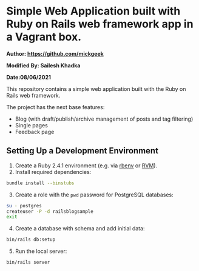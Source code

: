 # **Simple Web Application built with Ruby on Rails web framework app in a Vagrant box.**
**Author: https://github.com/mickgeek**

**Modified By: Sailesh Khadka**

**Date:08/06/2021**

This repository contains a simple web application built with the Ruby on Rails web framework.

The project has the next base features:
- Blog (with draft/publish/archive management of posts and tag filtering)
- Single pages
- Feedback page

## Setting Up a Development Environment

1. Create a Ruby 2.4.1 environment (e.g. via [rbenv](https://github.com/rbenv/rbenv) or [RVM](https://github.com/rvm/rvm)).
2. Install required dependencies:
```bash
bundle install --binstubs
```
3. Create a role with the `pwd` password for PostgreSQL databases:
```bash
su - postgres
createuser -P -d railsblogsample
exit
```
4. Create a database with schema and add initial data:
```bash
bin/rails db:setup
```
5. Run the local server:
```bash
bin/rails server
```


